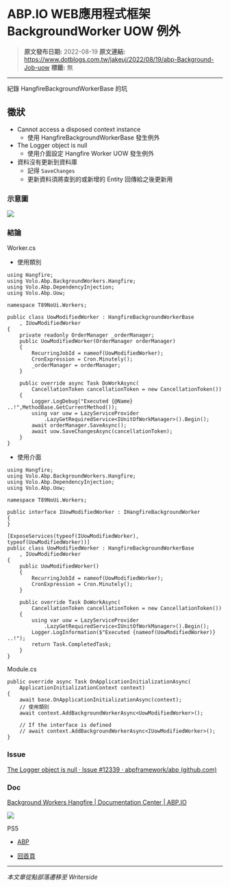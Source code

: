 # ABP.IO WEB應用程式框架 BackgroundWorker UOW 例外

> **原文發布日期:** 2022-08-19
> **原文連結:** https://www.dotblogs.com.tw/jakeuj/2022/08/19/abp-Background-Job-uow
> **標籤:** 無

---

紀錄 HangfireBackgroundWorkerBase 的坑

## 徵狀

* Cannot access a disposed context instance
  + 使用 HangfireBackgroundWorkerBase 發生例外
* The Logger object is null
  + 使用介面設定 Hangfire Worker UOW 發生例外
* 資料沒有更新到資料庫
  + 記得 `SaveChanges`
  + 更新資料須將查到的或新增的 Entity 回傳給之後更新用

### 示意圖

![](https://user-images.githubusercontent.com/834156/185554747-f5091008-8fbd-4eb3-ad0a-be47dbb09133.png)

### 結論

Worker.cs

* 使用類別

```
using Hangfire;
using Volo.Abp.BackgroundWorkers.Hangfire;
using Volo.Abp.DependencyInjection;
using Volo.Abp.Uow;

namespace T89NoUi.Workers;

public class UowModifiedWorker : HangfireBackgroundWorkerBase
    , IUowModifiedWorker
{
	private readonly OrderManager _orderManager;
    public UowModifiedWorker(OrderManager orderManager)
    {
        RecurringJobId = nameof(UowModifiedWorker);
        CronExpression = Cron.Minutely();
        _orderManager = orderManager;
    }

    public override async Task DoWorkAsync(
        CancellationToken cancellationToken = new CancellationToken())
    {
    	Logger.LogDebug("Executed {@Name} ..!",MethodBase.GetCurrentMethod());
        using var uow = LazyServiceProvider
            .LazyGetRequiredService<IUnitOfWorkManager>().Begin();
        await orderManager.SaveAsync();
        await uow.SaveChangesAsync(cancellationToken);
    }
}
```

* 使用介面

```
using Hangfire;
using Volo.Abp.BackgroundWorkers.Hangfire;
using Volo.Abp.DependencyInjection;
using Volo.Abp.Uow;

namespace T89NoUi.Workers;

public interface IUowModifiedWorker : IHangfireBackgroundWorker
{
}

[ExposeServices(typeof(IUowModifiedWorker), typeof(UowModifiedWorker))]
public class UowModifiedWorker : HangfireBackgroundWorkerBase
    , IUowModifiedWorker
{
    public UowModifiedWorker()
    {
        RecurringJobId = nameof(UowModifiedWorker);
        CronExpression = Cron.Minutely();
    }

    public override Task DoWorkAsync(
        CancellationToken cancellationToken = new CancellationToken())
    {
        using var uow = LazyServiceProvider
            .LazyGetRequiredService<IUnitOfWorkManager>().Begin();
        Logger.LogInformation($"Executed {nameof(UowModifiedWorker)} ..!");
        return Task.CompletedTask;
    }
}
```

Module.cs

```
public override async Task OnApplicationInitializationAsync(
    ApplicationInitializationContext context)
{
    await base.OnApplicationInitializationAsync(context);
    // 使用類別
    await context.AddBackgroundWorkerAsync<UowModifiedWorker>();

    // If the interface is defined
    // await context.AddBackgroundWorkerAsync<IUowModifiedWorker>();
}
```

### Issue

[The Logger object is null · Issue #12339 · abpframework/abp (github.com)](https://github.com/abpframework/abp/issues/12339)

### Doc

[Background Workers Hangfire | Documentation Center | ABP.IO](https://docs.abp.io/en/abp/latest/Background-Workers-Hangfire#unitofwork)

![](https://card.psnprofiles.com/1/jakeuj.png)

PS5

* [ABP](/jakeuj/Tags?qq=ABP)

* [回首頁](/jakeuj)

---

*本文章從點部落遷移至 Writerside*
